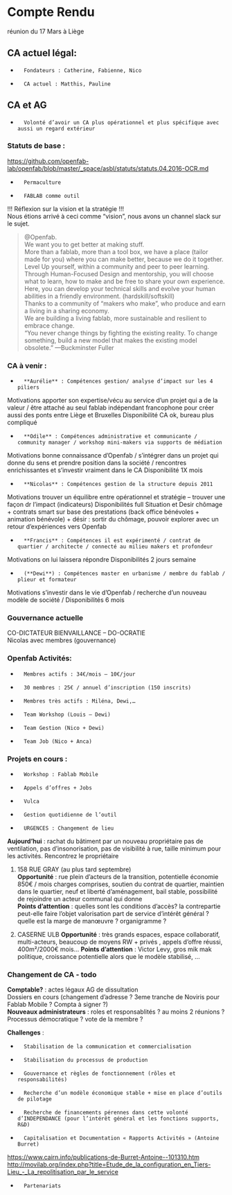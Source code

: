 # Compte Rendu
réunion du 17 Mars à Liège

## CA actuel légal:
-      	Fondateurs : Catherine, Fabienne, Nico
-      	CA actuel : Matthis, Pauline

## CA et AG
-      	Volonté d’avoir un CA plus opérationnel et plus spécifique avec aussi un regard extérieur

### Statuts de base :
https://github.com/openfab-lab/openfab/blob/master/_space/asbl/statuts/statuts.04.2016-OCR.md
-      	Permaculture
-      	FABLAB comme outil  

!!! Réflexion sur la vision et la stratégie !!!  
 Nous étions arrivé à ceci comme “vision”, nous avons un channel slack sur le sujet.

> @Openfab.  
We want you to get better at making stuff.  
More than a fablab, more than a tool box, we have a place (tailor made for you) where you can make better, because we do it together.
>Level Up yourself, within a community and peer to peer learning.  
Through Human-Focused Design and mentorship, you will choose what to learn, how to make and be free to share your own experience.  
Here, you can develop your technical skills and evolve your human abilities in a friendly environment. (hardskill/softskill)  
Thanks to a community of “makers who make”, who produce and earn a living in a sharing economy.  
We are building a living fablab, more sustainable and resilient to embrace change.  
“You never change things by fighting the existing reality. To change something, build a new model that makes the existing model obsolete.” —Buckminster Fuller


### CA à venir :
-      	**Aurélie** : Compétences gestion/ analyse d’impact sur les 4 piliers
Motivations apporter son expertise/vécu au service d’un projet qui a de la valeur /  être attaché au seul fablab indépendant francophone pour créer aussi des ponts entre Liège et Bruxelles
Disponibilité CA ok, bureau plus compliqué
-      	**Odile** : Compétences administrative et communicante / community manager / workshop mini-makers via supports de médiation
Motivations bonne connaissance d’Openfab / s’intégrer dans un projet qui donne du sens et prendre position dans la société / rencontres enrichissantes et s’investir vraiment dans le CA
Disponibilité 1X mois
-      	**Nicolas** : Compétences gestion de la structure depuis 2011
Motivations trouver un équilibre entre opérationnel et stratégie – trouver une façon dr l’impact (indicateurs)
Disponibilités full
Situation et Desir chômage + contrats smart  sur base des prestations (back office bénévoles + animation bénévole)  + désir : sortir du chômage, pouvoir explorer avec un retour d’expériences vers Openfab
-      	**Francis** : Compétences il est expérimenté / contrat de quartier / architecte / connecté au milieu makers et profondeur
Motivations on lui laissera répondre
Disponibilités 2 jours semaine
-      	(**Dewi**) : Compétences master en urbanisme / membre du fablab / plieur et formateur
Motivations s’investir dans le vie d’Openfab / recherche d’un nouveau modèle de société /
Disponibilités 6 mois

### Gouvernance actuelle
CO-DICTATEUR BIENVAILLANCE – DO-OCRATIE  
Nicolas avec membres (gouvernance)


### Openfab Activités:
-      	Membres actifs : 34€/mois – 10€/jour
-      	30 membres : 25€ / annuel d’inscription (150 inscrits)
-      	Membres très actifs : Miléna, Dewi,…
-      	Team Workshop (Louis – Dewi)
-      	Team Gestion (Nico + Dewi)
-      	Team Job (Nico + Anca)

### Projets en cours :
-      	Workshop : Fablab Mobile
-      	Appels d’offres + Jobs
-      	Vulca
-      	Gestion quotidienne de l’outil
-      	URGENCES : Changement de lieu

**Aujourd’hui** : rachat du bâtiment par un nouveau propriétaire pas de ventilation, pas d’insonorisation, pas de visibilité à rue, taille minimum pour les activités. Rencontrez le propriétaire  

1. 158 RUE GRAY (au plus tard septembre)  
**Opportunité** : rue plein d’acteurs de la transition, potentielle économie 850€ / mois charges comprises, soutien du contrat de quartier, maintien dans le quartier, neuf et liberté d’aménagement, bail stable, possibilité de rejoindre un acteur communal qui donne  
**Points d’attention** : quelles sont les conditions d’accès? la contrepartie peut-elle faire l’objet valorisation part de service d’intérêt général ? quelle est la marge de manœuvre ? organigramme ?

2. CASERNE ULB
**Opportunité** : très grands espaces, espace collaboratif, multi-acteurs, beaucoup de moyens RW + privés , appels d’offre réussi, 400m²/2000€ mois…
**Points d’attention** : Victor Levy, gros mik mak politique, croissance potentielle alors que le modèle stabilisé, …  

### Changement de CA - todo
**Comptable?** : actes légaux  AG de dissultation  
Dossiers en cours (changement d’adresse ? 3eme tranche de Noviris pour Fablab Mobile ? Compta à signer ?)  
**Nouveaux administrateurs** : roles et responsablités ? au moins 2 réunions ?
Processus démocratique ? vote de la membre ?

**Challenges** :
-      	Stabilisation de la communication et commercialisation
-      	Stabilisation du processus de production
-      	Gouvernance et règles de fonctionnement (rôles et responsabilités)
-      	Recherche d’un modèle économique stable + mise en place d’outils de pilotage
-      	Recherche de financements pérennes dans cette volonté d’INDEPENDANCE (pour l’intérêt général et les fonctions supports, R&D)
-      	Capitalisation et Documentation « Rapports Activités » (Antoine Burret)  
https://www.cairn.info/publications-de-Burret-Antoine--101310.htm
http://movilab.org/index.php?title=Etude_de_la_configuration_en_Tiers-Lieu_-_La_repolitisation_par_le_service
-      	Partenariats
